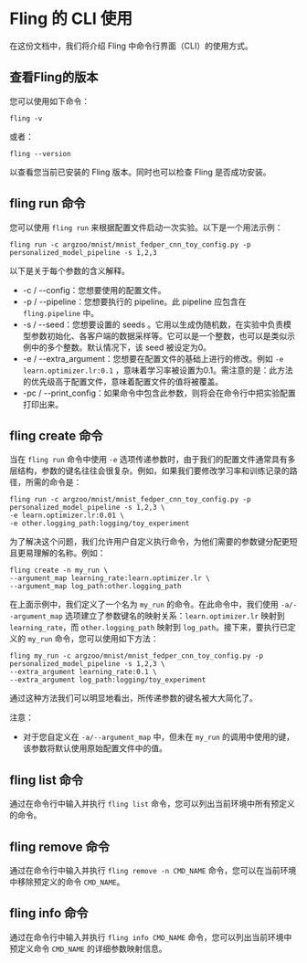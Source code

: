 # Fling 的 CLI 使用

在这份文档中，我们将介绍 Fling 中命令行界面（CLI）的使用方式。

## 查看Fling的版本

您可以使用如下命令：

```shell
fling -v
```

或者：

```shell
fling --version
```

以查看您当前已安装的 Fling 版本。同时也可以检查 Fling 是否成功安装。

## fling run 命令

您可以使用 `fling run` 来根据配置文件启动一次实验。以下是一个用法示例：

```shell
fling run -c argzoo/mnist/mnist_fedper_cnn_toy_config.py -p personalized_model_pipeline -s 1,2,3
```

以下是关于每个参数的含义解释。

- -c / --config：您想要使用的配置文件。
- -p / --pipeline：您想要执行的 pipeline。此 pipeline 应包含在 `fling.pipeline` 中。
- -s / --seed：您想要设置的 seeds 。它用以生成伪随机数，在实验中负责模型参数初始化、各客户端的数据采样等。它可以是一个整数，也可以是类似示例中的多个整数。默认情况下，该 seed 被设定为0。
- -e / --extra_argument：您想要在配置文件的基础上进行的修改。例如 ``-e learn.optimizer.lr:0.1`` ，意味着学习率被设置为0.1。需注意的是：此方法的优先级高于配置文件，意味着配置文件的值将被覆盖。
- -pc / --print_config：如果命令中包含此参数，则将会在命令行中把实验配置打印出来。

## fling create 命令

当在 `fling run` 命令中使用 `-e` 选项传递参数时，由于我们的配置文件通常具有多层结构，参数的键名往往会很复杂。例如，如果我们要修改学习率和训练记录的路径，所需的命令是：

```shell
fling run -c argzoo/mnist/mnist_fedper_cnn_toy_config.py -p personalized_model_pipeline -s 1,2,3 \
-e learn.optimizer.lr:0.01 \
-e other.logging_path:logging/toy_experiment
```

为了解决这个问题，我们允许用户自定义执行命令，为他们需要的参数键分配更短且更易理解的名称。例如：

```shell
fling create -n my_run \
--argument_map learning_rate:learn.optimizer.lr \
--argument_map log_path:other.logging_path
```

在上面示例中，我们定义了一个名为 `my_run` 的命令。在此命令中，我们使用 `-a/--argument_map` 选项建立了参数键名的映射关系：`learn.optimizer.lr` 映射到 `learning_rate`，而 `other.logging_path` 映射到 `log_path`。接下来，要执行已定义的 `my_run` 命令，您可以使用如下方法：

```shell
fling my_run -c argzoo/mnist/mnist_fedper_cnn_toy_config.py -p personalized_model_pipeline -s 1,2,3 \
--extra_argument learning_rate:0.1 \
--extra_argument log_path:logging/toy_experiment
```

通过这种方法我们可以明显地看出，所传递参数的键名被大大简化了。

注意：

- 对于您自定义在 `-a/--argument_map` 中，但未在 `my_run` 的调用中使用的键，该参数将默认使用原始配置文件中的值。

## fling list 命令

通过在命令行中输入并执行 `fling list` 命令，您可以列出当前环境中所有预定义的命令。

## fling remove 命令

通过在命令行中输入并执行 `fling remove -n CMD_NAME` 命令，您可以在当前环境中移除预定义的命令 `CMD_NAME`。

## fling info 命令

通过在命令行中输入并执行 `fling info CMD_NAME` 命令，您可以列出当前环境中预定义命令 `CMD_NAME` 的详细参数映射信息。
